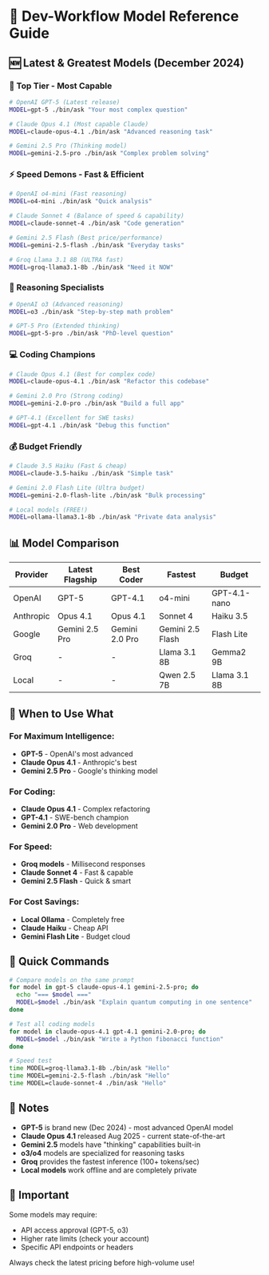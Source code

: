 # 🚀 Dev-Workflow Model Reference Guide

## 🆕 Latest & Greatest Models (December 2024)

### 🌟 Top Tier - Most Capable
```bash
# OpenAI GPT-5 (Latest release)
MODEL=gpt-5 ./bin/ask "Your most complex question"

# Claude Opus 4.1 (Most capable Claude)
MODEL=claude-opus-4.1 ./bin/ask "Advanced reasoning task"

# Gemini 2.5 Pro (Thinking model)
MODEL=gemini-2.5-pro ./bin/ask "Complex problem solving"
```

### ⚡ Speed Demons - Fast & Efficient
```bash
# OpenAI o4-mini (Fast reasoning)
MODEL=o4-mini ./bin/ask "Quick analysis"

# Claude Sonnet 4 (Balance of speed & capability)
MODEL=claude-sonnet-4 ./bin/ask "Code generation"

# Gemini 2.5 Flash (Best price/performance)
MODEL=gemini-2.5-flash ./bin/ask "Everyday tasks"

# Groq Llama 3.1 8B (ULTRA fast)
MODEL=groq-llama3.1-8b ./bin/ask "Need it NOW"
```

### 🧠 Reasoning Specialists
```bash
# OpenAI o3 (Advanced reasoning)
MODEL=o3 ./bin/ask "Step-by-step math problem"

# GPT-5 Pro (Extended thinking)
MODEL=gpt-5-pro ./bin/ask "PhD-level question"
```

### 💻 Coding Champions
```bash
# Claude Opus 4.1 (Best for complex code)
MODEL=claude-opus-4.1 ./bin/ask "Refactor this codebase"

# Gemini 2.0 Pro (Strong coding)
MODEL=gemini-2.0-pro ./bin/ask "Build a full app"

# GPT-4.1 (Excellent for SWE tasks)
MODEL=gpt-4.1 ./bin/ask "Debug this function"
```

### 💰 Budget Friendly
```bash
# Claude 3.5 Haiku (Fast & cheap)
MODEL=claude-3.5-haiku ./bin/ask "Simple task"

# Gemini 2.0 Flash Lite (Ultra budget)
MODEL=gemini-2.0-flash-lite ./bin/ask "Bulk processing"

# Local models (FREE!)
MODEL=ollama-llama3.1-8b ./bin/ask "Private data analysis"
```

## 📊 Model Comparison

| Provider | Latest Flagship | Best Coder | Fastest | Budget |
|----------|----------------|------------|---------|---------|
| OpenAI | GPT-5 | GPT-4.1 | o4-mini | GPT-4.1-nano |
| Anthropic | Opus 4.1 | Opus 4.1 | Sonnet 4 | Haiku 3.5 |
| Google | Gemini 2.5 Pro | Gemini 2.0 Pro | Gemini 2.5 Flash | Flash Lite |
| Groq | - | - | Llama 3.1 8B | Gemma2 9B |
| Local | - | - | Qwen 2.5 7B | Llama 3.1 8B |

## 🎯 When to Use What

### For Maximum Intelligence:
- **GPT-5** - OpenAI's most advanced
- **Claude Opus 4.1** - Anthropic's best
- **Gemini 2.5 Pro** - Google's thinking model

### For Coding:
- **Claude Opus 4.1** - Complex refactoring
- **GPT-4.1** - SWE-bench champion
- **Gemini 2.0 Pro** - Web development

### For Speed:
- **Groq models** - Millisecond responses
- **Claude Sonnet 4** - Fast & capable
- **Gemini 2.5 Flash** - Quick & smart

### For Cost Savings:
- **Local Ollama** - Completely free
- **Claude Haiku** - Cheap API
- **Gemini Flash Lite** - Budget cloud

## 🔧 Quick Commands

```bash
# Compare models on the same prompt
for model in gpt-5 claude-opus-4.1 gemini-2.5-pro; do
  echo "=== $model ==="
  MODEL=$model ./bin/ask "Explain quantum computing in one sentence"
done

# Test all coding models
for model in claude-opus-4.1 gpt-4.1 gemini-2.0-pro; do
  MODEL=$model ./bin/ask "Write a Python fibonacci function"
done

# Speed test
time MODEL=groq-llama3.1-8b ./bin/ask "Hello"
time MODEL=gemini-2.5-flash ./bin/ask "Hello"
time MODEL=claude-sonnet-4 ./bin/ask "Hello"
```

## 📝 Notes

- **GPT-5** is brand new (Dec 2024) - most advanced OpenAI model
- **Claude Opus 4.1** released Aug 2025 - current state-of-the-art
- **Gemini 2.5** models have "thinking" capabilities built-in
- **o3/o4** models are specialized for reasoning tasks
- **Groq** provides the fastest inference (100+ tokens/sec)
- **Local models** work offline and are completely private

## 🚨 Important

Some models may require:
- API access approval (GPT-5, o3)
- Higher rate limits (check your account)
- Specific API endpoints or headers

Always check the latest pricing before high-volume use!
